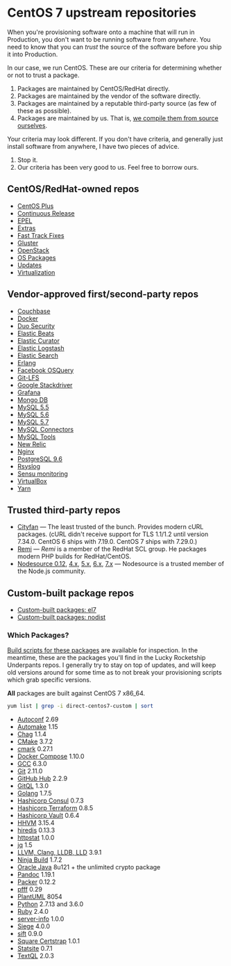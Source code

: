 # CentOS 7 upstream repositories

When you're provisioning software onto a machine that will run in Production, you don't want to be running software from _anywhere_. You need to know that you can _trust_ the source of the software before you ship it into Production.

In our case, we run CentOS. These are our criteria for determining whether or not to trust a package.

1. Packages are maintained by CentOS/RedHat directly.
2. Packages are maintained by the vendor of the software directly.
3. Packages are maintained by a reputable third-party source (as few of these as possible).
4. Packages are maintained by us. That is, [we compile them from source ourselves](https://github.com/lru-packages).

Your criteria may look different. If you don't have criteria, and generally just install software from anywhere, I have two pieces of advice.

1. Stop it.
2. Our criteria has been very good to us. Feel free to borrow ours.

## CentOS/RedHat-owned repos

* [CentOS Plus](http://mirror.centos.org/centos-7/7/centosplus/x86_64/)
* [Continuous Release](http://mirror.centos.org/centos-7/7/cr/x86_64/)
* [EPEL](http://dl.fedoraproject.org/pub/epel/7/x86_64/)
* [Extras](http://mirror.centos.org/centos-7/7/extras/x86_64/)
* [Fast Track Fixes](http://mirror.centos.org/centos-7/7/fasttrack/x86_64/)
* [Gluster](http://mirror.centos.org/centos-7/7/storage/x86_64/gluster-3.7/)
* [OpenStack](http://mirror.centos.org/centos-7/7/cloud/x86_64/openstack-liberty/)
* [OS Packages](http://mirror.centos.org/centos-7/7/os/x86_64/)
* [Updates](http://mirror.centos.org/centos-7/7/updates/x86_64/)
* [Virtualization](http://mirror.centos.org/centos-7/7/virt/x86_64/xen/)

## Vendor-approved first/second-party repos

* [Couchbase](http://packages.couchbase.com/releases/couchbase-server/community/rpm/7/x86_64)
* [Docker](http://yum.dockerproject.org/repo/main/centos/7/)
* [Duo Security](http://pkg.duosecurity.com/CentOS/7/x86_64/)
* [Elastic Beats](https://packages.elastic.co/beats/yum/el/x86_64/)
* [Elastic Curator](https://packages.elastic.co/curator/3/centos/7/)
* [Elastic Logstash](https://packages.elastic.co/logstash/2.1/centos/)
* [Elastic Search](https://packages.elastic.co/elasticsearch/2.x/centos/)
* [Erlang](http://packages.erlang-solutions.com/rpm/centos/7/x86_64/)
* [Facebook OSQuery](https://s3.amazonaws.com/osquery-packages/centos7/x86_64/)
* [Git-LFS](https://packagecloud.io/github/git-lfs/el/7/x86_64)
* [Google Stackdriver](http://repo.stackdriver.com/repo/el7/x86_64/)
* [Grafana](https://packagecloud.io/grafana/stable/el/7/x86_64)
* [Mongo DB](https://repo.mongodb.org/yum/redhat/7/mongodb-org/3.3/x86_64/)
* [MySQL 5.5](https://repo.mysql.com/yum/mysql-5.5-community/el/7/x86_64/)
* [MySQL 5.6](https://repo.mysql.com/yum/mysql-5.6-community/el/7/x86_64/)
* [MySQL 5.7](https://repo.mysql.com/yum/mysql-5.7-community/el/7/x86_64/)
* [MySQL Connectors](https://repo.mysql.com/yum/mysql-connectors-community/el/7/x86_64/)
* [MySQL Tools](https://repo.mysql.com/yum/mysql-tools-community/el/7/x86_64/)
* [New Relic](https://yum.newrelic.com/pub/newrelic/el5/x86_64/)
* [Nginx](http://nginx.org/packages/centos/7/x86_64/)
* [PostgreSQL 9.6](https://download.postgresql.org/pub/repos/yum/9.6/redhat/rhel-7-x86_64)
* [Rsyslog](http://rpms.adiscon.com/v8-stable/epel-7/x86_64/)
* [Sensu monitoring](http://repositories.sensuapp.org/yum/7/x86_64/)
* [VirtualBox](http://download.virtualbox.org/virtualbox/rpm/rhel/7/x86_64/)
* [Yarn](https://dl.yarnpkg.com/rpm/)

## Trusted third-party repos

* [Cityfan](http://www.city-fan.org/ftp/contrib/yum-repo/rhel7/x86_64/) — The least trusted of the bunch. Provides modern cURL packages. (cURL didn't receive support for TLS 1.1/1.2 until version 7.34.0. CentOS 6 ships with 7.19.0. CentOS 7 ships with 7.29.0.)
* [Remi](http://mirrors.mediatemple.net/remi/enterprise/7/remi/x86_64/) — _Remi_ is a member of the RedHat SCL group. He packages modern PHP builds for RedHat/CentOS.
* [Nodesource 0.12](https://rpm.nodesource.com/pub_0.12/el/7/x86_64/), [4.x](https://rpm.nodesource.com/pub_4.x/el/7/x86_64/), [5.x](https://rpm.nodesource.com/pub_5.x/el/7/x86_64/), [6.x](https://rpm.nodesource.com/pub_6.x/el/7/x86_64/), [7.x](https://rpm.nodesource.com/pub_7.x/el/7/x86_64/) — Nodesource is a trusted member of the Node.js community.

## Custom-built package repos

* [Custom-built packages: el7](https://github.com/lru-packages)
* [Custom-built packages: nodist](https://github.com/lru-packages)

### Which Packages?

[Build scripts for these packages](https://github.com/lru-packages) are available for inspection. In the meantime, these are the packages you'll find in the Lucky Rocketship Underpants repos. I generally try to stay on top of updates, and will keep old versions around for some time as to not break your provisioning scripts which grab specific versions.

**All** packages are built against CentOS 7 x86_64.

```bash
yum list | grep -i direct-centos7-custom | sort
```

* [Autoconf](http://www.gnu.org/software/autoconf/autoconf.html) 2.69
* [Automake](https://www.gnu.org/software/automake/) 1.15
* [Chag](https://github.com/mtdowling/chag) 1.1.4
* [CMake](https://github.com/Kitware/CMake) 3.7.2
* [cmark](https://github.com/jgm/cmark) 0.27.1
* [Docker Compose](https://www.docker.com/products/docker-compose) 1.10.0
* [GCC](http://gcc.gnu.org) 6.3.0
* [Git](https://git-scm.com) 2.11.0
* [GitHub Hub](https://hub.github.com) 2.2.9
* [GitQL](https://github.com/cloudson/gitql) 1.3.0
* [Golang](https://golang.org) 1.7.5
* [Hashicorp Consul](https://www.consul.io) 0.7.3
* [Hashicorp Terraform](https://www.terraform.io) 0.8.5
* [Hashicorp Vault](https://www.vaultproject.io) 0.6.4
* [HHVM](http://hhvm.com) 3.15.4
* [hiredis](https://github.com/redis/hiredis) 0.13.3
* [httpstat](https://github.com/davecheney/httpstat) 1.0.0
* [jq](https://stedolan.github.io/jq/) 1.5
* [LLVM, Clang, LLDB, LLD](http://www.llvm.org) 3.9.1
* [Ninja Build](https://ninja-build.org) 1.7.2
* [Oracle Java](http://www.oracle.com/technetwork/java/javase/downloads/) 8u121 + the unlimited crypto package
* [Pandoc](http://pandoc.org) 1.19.1
* [Packer](https://packer.io) 0.12.2
* [pfff](https://github.com/facebook/pfff/wiki/Main) 0.29
* [PlantUML](http://plantuml.com) 8054
* [Python](https://www.python.org) 2.7.13 and 3.6.0
* [Ruby](https://www.ruby-lang.org/) 2.4.0
* [server-info](https://github.com/skyzyx/server-metadata) 1.0.0
* [Siege](https://github.com/JoeDog/siege) 4.0.0
* [sift](https://sift-tool.org) 0.9.0
* [Square Certstrap](https://github.com/square/certstrap) 1.0.1
* [Statsite](http://armon.github.io/statsite/) 0.7.1
* [TextQL](https://github.com/dinedal/textql) 2.0.3

